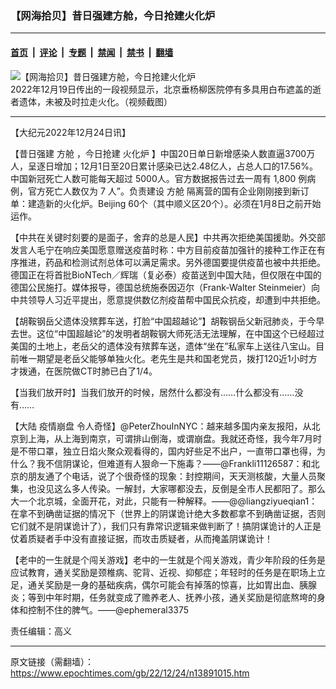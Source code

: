 ### 【网海拾贝】昔日强建方舱，今日抢建火化炉

---

#### [首页](../../../..?n13891015) &nbsp;|&nbsp; [评论](../../../../../epoch-comment?n13891015) &nbsp;|&nbsp; [专题](../../../../../epoch-special?n13891015) &nbsp;|&nbsp; [禁闻](../../../../../epoch-news?n13891015) &nbsp;|&nbsp; [禁书](../../../../../books?n13891015) &nbsp;|&nbsp; [翻墙](https://github.com/gfw-breaker/nogfw/blob/master/README.md?n13891015)


<div><img alt="【网海拾贝】昔日强建方舱，今日抢建火化炉" class="attachment-djy_600_400 size-djy_600_400 wp-post-image" src="https://i.epochtimes.com/assets/uploads/2022/12/id13891019-Collage-Maker-19-Dec-2022-07.45-PM-600x400-1.jpg"/>
<div class="caption">
 2022年12月19日传出的一段视频显示，北京垂杨柳医院停有多具用白布遮盖的逝者遗体，未被及时拉走火化。（视频截图）
</div></div><hr/><div class="post_content" id="artbody" itemprop="articleBody">
 <!-- article content begin -->
 <p>
  【大纪元2022年12月24日讯】
 </p>
 <p>
  【昔日强建
  <ok href="https://www.epochtimes.com/gb/tag/%E6%96%B9%E8%88%B1.html">
   方舱
  </ok>
  ，今日抢建
  <ok href="https://www.epochtimes.com/gb/tag/%E7%81%AB%E5%8C%96%E7%82%89.html">
   火化炉
  </ok>
  】中国20日单日新增感染人数直逼3700万人，呈逐日增加；12月1日至20日累计感染已达2.48亿人，占总人口的17.56%。中国新冠死亡人数可能每天超过 5000人。官方数据报告过去一周有 1,800 例病例，官方死亡人数仅为 7 人”。负责建设
  <ok href="https://www.epochtimes.com/gb/tag/%E6%96%B9%E8%88%B1.html">
   方舱
  </ok>
  隔离营的国有企业刚刚接到新订单：建造新的火化炉。Beijing 60个（其中顺义区20个）。必须在1月8日之前开始运作。
 </p>
 <p>
  【中共在关键时刻要的是面子，舍弃的总是人民】中共再次拒绝美国援助。外交部发言人毛宁在响应美国愿意赠送疫苗时称：中方目前疫苗加强针的接种工作正在有序推进，药品和检测试剂总体可以满足需求。另外德国要提供疫苗也被中共拒绝。德国正在将首批BioNTech／辉瑞（复必泰）疫苗送到中国大陆，但仅限在中国的德国公民施打。媒体报导，德国总统施泰因迈尔（Frank-Walter Steinmeier）向中共领导人习近平提出，愿意提供数亿剂疫苗帮中国民众抗疫，却遭到中共拒绝。
 </p>
 <p>
  【胡鞍钢岳父遗体没殡葬车送，打脸“中国超越论”】胡鞍钢岳父新冠肺炎，于今早去世。这位“中国超越论”的发明者胡鞍钢大师死活无法理解，在中国这个已经超过美国的土地上，老岳父的遗体没有殡葬车送，遗体“坐在”私家车上送往八宝山。目前唯一期望是老岳父能够单独火化。老先生是共和国老党员，拨打120近1小时方才拨通，在医院做CT时肺已白了1/4。
 </p>
 <p>
  【当我们放开时】当我们放开的时候，居然什么都没有……什么都没有……没有……
 </p>
 <p>
  【大陆
  <ok href="https://www.epochtimes.com/gb/tag/%E7%96%AB%E6%83%85%E5%B4%A9%E7%9B%98.html">
   疫情崩盘
  </ok>
  令人奇怪】@PeterZhouInNYC：越来越多国内亲友报阳，从北京到上海，从上海到南京，可谓排山倒海，或谓崩盘。我就还奇怪，我今年7月时是不带口罩，独立日焰火聚众观看得的，国内好些足不出户，一直带口罩也得，为什么？我不信阴谋论，但难道有人狠命一下施毒？——@Frankli11126587：和北京的朋友通了个电话，说了个很奇怪的现象：封控期间，天天测核酸，大量人员聚集，也没见这么多人传染。一解封，大家哪都没去，反倒是全市人民都阳了。那么大一个北京城，全面开花，对此，只能有一种解释。——@@liangziyueqian1：在拿不到确凿证据的情况下（世界上的阴谋诡计绝大多数都拿不到确凿证据，否则它们就不是阴谋诡计了），我们只有靠常识逻辑来做判断了！搞阴谋诡计的人正是仗着质疑者手中没有直接证据，而攻击质疑者，从而掩盖阴谋诡计！
 </p>
 <p>
  【老中的一生就是个闯关游戏】老中的一生就是个闯关游戏，青少年阶段的任务是应试教育，通关奖励是颈椎病、驼背、近视、抑郁症；年轻时的任务是在职场上立足，通关奖励是一身的基础疾病，偶尔可能会有掉落的惊喜，比如胃出血、胰腺炎；等到中年时期，任务就变成了赡养老人、抚养小孩，通关奖励是彻底熬垮的身体和控制不住的脾气。——@ephemeral3375
 </p>
 <p>
  责任编辑：高义
 </p>
 <!-- article content end -->
 <div id="below_article_ad">
 </div>
</div>


---

原文链接（需翻墙）：https://www.epochtimes.com/gb/22/12/24/n13891015.htm